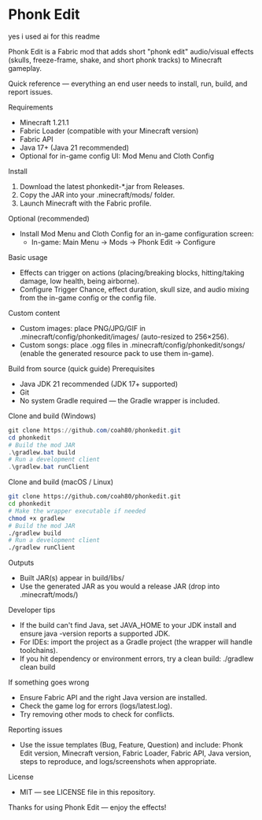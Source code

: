 # Phonk Edit

yes i used ai for this readme

Phonk Edit is a Fabric mod that adds short "phonk edit" audio/visual effects (skulls, freeze-frame, shake, and short phonk tracks) to Minecraft gameplay.

Quick reference — everything an end user needs to install, run, build, and report issues.

Requirements
- Minecraft 1.21.1
- Fabric Loader (compatible with your Minecraft version)
- Fabric API
- Java 17+ (Java 21 recommended)
- Optional for in-game config UI: Mod Menu and Cloth Config

Install
1. Download the latest phonkedit-*.jar from Releases.
2. Copy the JAR into your .minecraft/mods/ folder.
3. Launch Minecraft with the Fabric profile.

Optional (recommended)
- Install Mod Menu and Cloth Config for an in-game configuration screen:
  - In-game: Main Menu → Mods → Phonk Edit → Configure

Basic usage
- Effects can trigger on actions (placing/breaking blocks, hitting/taking damage, low health, being airborne).
- Configure Trigger Chance, effect duration, skull size, and audio mixing from the in-game config or the config file.

Custom content
- Custom images: place PNG/JPG/GIF in .minecraft/config/phonkedit/images/ (auto-resized to 256×256).
- Custom songs: place .ogg files in .minecraft/config/phonkedit/songs/ (enable the generated resource pack to use them in-game).

Build from source (quick guide)
Prerequisites
- Java JDK 21 recommended (JDK 17+ supported)
- Git
- No system Gradle required — the Gradle wrapper is included.

Clone and build (Windows)
```powershell
git clone https://github.com/coah80/phonkedit.git
cd phonkedit
# Build the mod JAR
.\gradlew.bat build
# Run a development client
.\gradlew.bat runClient
```

Clone and build (macOS / Linux)
```bash
git clone https://github.com/coah80/phonkedit.git
cd phonkedit
# Make the wrapper executable if needed
chmod +x gradlew
# Build the mod JAR
./gradlew build
# Run a development client
./gradlew runClient
```

Outputs
- Built JAR(s) appear in build/libs/
- Use the generated JAR as you would a release JAR (drop into .minecraft/mods/)

Developer tips
- If the build can't find Java, set JAVA_HOME to your JDK install and ensure java -version reports a supported JDK.
- For IDEs: import the project as a Gradle project (the wrapper will handle toolchains).
- If you hit dependency or environment errors, try a clean build: ./gradlew clean build

If something goes wrong
- Ensure Fabric API and the right Java version are installed.
- Check the game log for errors (logs/latest.log).
- Try removing other mods to check for conflicts.

Reporting issues
- Use the issue templates (Bug, Feature, Question) and include: Phonk Edit version, Minecraft version, Fabric Loader, Fabric API, Java version, steps to reproduce, and logs/screenshots when appropriate.

License
- MIT — see LICENSE file in this repository.

Thanks for using Phonk Edit — enjoy the effects!
